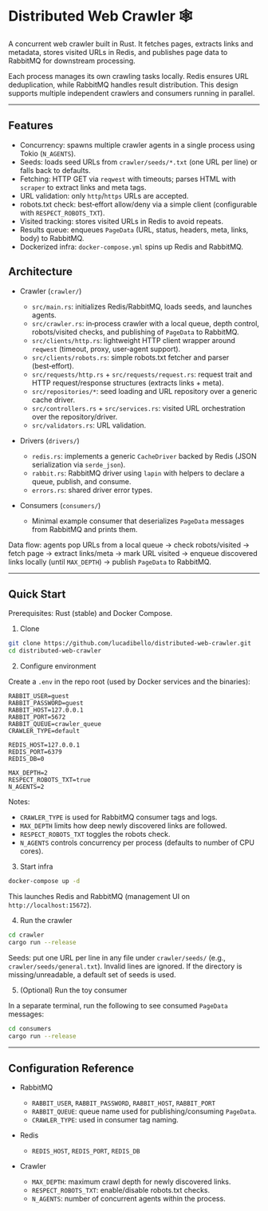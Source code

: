 # Distributed Web Crawler 🕸️

A concurrent web crawler built in Rust. It fetches pages, extracts links and metadata, stores visited URLs in Redis, and publishes page data to RabbitMQ for downstream processing.

Each process manages its own crawling tasks locally. Redis ensures URL deduplication, while RabbitMQ handles result distribution. This design supports multiple independent crawlers and consumers running in parallel.

---

## Features

- Concurrency: spawns multiple crawler agents in a single process using Tokio (`N_AGENTS`).
- Seeds: loads seed URLs from `crawler/seeds/*.txt` (one URL per line) or falls back to defaults.
- Fetching: HTTP GET via `reqwest` with timeouts; parses HTML with `scraper` to extract links and meta tags.
- URL validation: only `http`/`https` URLs are accepted.
- robots.txt check: best‑effort allow/deny via a simple client (configurable with `RESPECT_ROBOTS_TXT`).
- Visited tracking: stores visited URLs in Redis to avoid repeats.
- Results queue: enqueues `PageData` (URL, status, headers, meta, links, body) to RabbitMQ.
- Dockerized infra: `docker-compose.yml` spins up Redis and RabbitMQ.

## Architecture

- Crawler (`crawler/`)
  - `src/main.rs`: initializes Redis/RabbitMQ, loads seeds, and launches agents.
  - `src/crawler.rs`: in‑process crawler with a local queue, depth control, robots/visited checks, and publishing of `PageData` to RabbitMQ.
  - `src/clients/http.rs`: lightweight HTTP client wrapper around `reqwest` (timeout, proxy, user‑agent support).
  - `src/clients/robots.rs`: simple robots.txt fetcher and parser (best‑effort).
  - `src/requests/http.rs` + `src/requests/request.rs`: request trait and HTTP request/response structures (extracts links + meta).
  - `src/repositories/*`: seed loading and URL repository over a generic cache driver.
  - `src/controllers.rs` + `src/services.rs`: visited URL orchestration over the repository/driver.
  - `src/validators.rs`: URL validation.

- Drivers (`drivers/`)
  - `redis.rs`: implements a generic `CacheDriver` backed by Redis (JSON serialization via `serde_json`).
  - `rabbit.rs`: RabbitMQ driver using `lapin` with helpers to declare a queue, publish, and consume.
  - `errors.rs`: shared driver error types.

- Consumers (`consumers/`)
  - Minimal example consumer that deserializes `PageData` messages from RabbitMQ and prints them.

Data flow: agents pop URLs from a local queue → check robots/visited → fetch page → extract links/meta → mark URL visited → enqueue discovered links locally (until `MAX_DEPTH`) → publish `PageData` to RabbitMQ.

---

## Quick Start

Prerequisites: Rust (stable) and Docker Compose.

1. Clone

```bash
git clone https://github.com/lucadibello/distributed-web-crawler.git
cd distributed-web-crawler
```

2. Configure environment

Create a `.env` in the repo root (used by Docker services and the binaries):

```env
RABBIT_USER=guest
RABBIT_PASSWORD=guest
RABBIT_HOST=127.0.0.1
RABBIT_PORT=5672
RABBIT_QUEUE=crawler_queue
CRAWLER_TYPE=default

REDIS_HOST=127.0.0.1
REDIS_PORT=6379
REDIS_DB=0

MAX_DEPTH=2
RESPECT_ROBOTS_TXT=true
N_AGENTS=2
```

Notes:

- `CRAWLER_TYPE` is used for RabbitMQ consumer tags and logs.
- `MAX_DEPTH` limits how deep newly discovered links are followed.
- `RESPECT_ROBOTS_TXT` toggles the robots check.
- `N_AGENTS` controls concurrency per process (defaults to number of CPU cores).

3. Start infra

```bash
docker-compose up -d
```

This launches Redis and RabbitMQ (management UI on `http://localhost:15672`).

4. Run the crawler

```bash
cd crawler
cargo run --release
```

Seeds: put one URL per line in any file under `crawler/seeds/` (e.g., `crawler/seeds/general.txt`). Invalid lines are ignored. If the directory is missing/unreadable, a default set of seeds is used.

5. (Optional) Run the toy consumer

In a separate terminal, run the following to see consumed `PageData` messages:

```bash
cd consumers
cargo run --release
```

---

## Configuration Reference

- RabbitMQ
  - `RABBIT_USER`, `RABBIT_PASSWORD`, `RABBIT_HOST`, `RABBIT_PORT`
  - `RABBIT_QUEUE`: queue name used for publishing/consuming `PageData`.
  - `CRAWLER_TYPE`: used in consumer tag naming.

- Redis
  - `REDIS_HOST`, `REDIS_PORT`, `REDIS_DB`

- Crawler
  - `MAX_DEPTH`: maximum crawl depth for newly discovered links.
  - `RESPECT_ROBOTS_TXT`: enable/disable robots.txt checks.
  - `N_AGENTS`: number of concurrent agents within the process.
